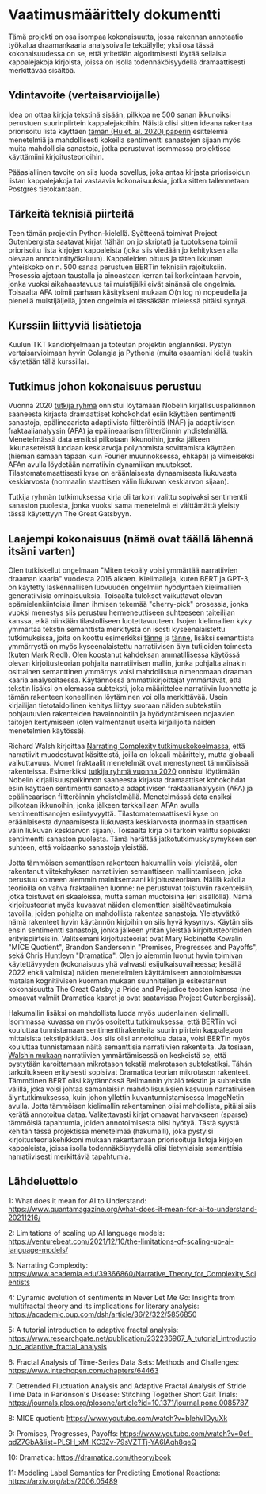 # Vaatimusmäärittely dokumentti

Tämä projekti on osa isompaa kokonaisuutta, jossa rakennan annotaatio työkalua draamankaaria analysoivalle tekoälylle; yksi osa tässä kokonaisuudessa on se, että yritetään algoritmisesti löytää sellaisia kappalejakoja kirjoista, joissa on isolla todennäköisyydellä dramaattisesti merkittävää sisältöä.

## Ydintavoite (vertaisarvioijalle)

Idea on ottaa kirjoja tekstinä sisään, pilkkoa ne 500 sanan ikkunoiksi perustuen suurinpiirtein kappalejakoihin. Näistä olisi sitten ideana rakentaa priorisoitu lista käyttäen [tämän (Hu et. al. 2020) paperin][4] esittelemiä menetelmiä ja mahdollisesti kokeilla sentimentti sanastojen sijaan myös muita mahdollisia sanastoja, jotka perustuvat isommassa projektissa käyttämiini kirjoitusteorioihin.

Pääasiallinen tavoite on siis luoda sovellus, joka antaa kirjasta priorisoidun listan kappalejakoja tai vastaavia kokonaisuuksia, jotka sitten tallennetaan Postgres tietokantaan.

## Tärkeitä teknisiä piirteitä

Teen tämän projektin Python-kielellä. Syötteenä toimivat Project Gutenbergista saatavat kirjat (tähän on jo skriptat) ja tuotoksena toimii priorisoitu lista kirjojen kappaleista (joka siis viedään jo kehityksen alla olevaan annotointityökaluun). Kappaleiden pituus ja täten ikkunan yhteiskoko on n. 500 sanaa perustuen BERTin teknisiin rajoituksiin. Prosessia ajetaan taustalla ja ainoastaan kerran tai korkeintaan harvoin, jonka vuoksi aikahaastavuus tai muistijälki eivät sinänsä ole ongelmia. Toisaalta AFA toimii parhaan käsitykseni mukaan O(n log n) nopeudella ja pienellä muistijäljellä, joten ongelmia ei tässäkään mielessä pitäisi syntyä.

## Kurssiin liittyviä lisätietoja

Kuulun TKT kandiohjelmaan ja toteutan projektin englanniksi. Pystyn vertaisarvioimaan hyvin Golangia ja Pythonia (muita osaamiani kieliä tuskin käytetään tällä kurssilla).

## Tutkimus johon kokonaisuus perustuu

Vuonna 2020 [tutkija ryhmä][4] onnistui löytämään Nobelin kirjallisuuspalkinnon saaneesta kirjasta dramaattiset kohokohdat esiin käyttäen sentimentti sanastoja, epälineaarista adaptiivista filtteröintiä (NAF) ja adaptiivisen fraktaalianalyysin (AFA) ja epälineaarisen filtteröinnin yhdistelmällä. Menetelmässä data ensiksi pilkotaan ikkunoihin, jonka jälkeen ikkunaseteistä luodaan keskiarvoja polynomista sovittamista käyttäen (hieman samaan tapaan kuin Fourier muunnoksessa, ehkäpä) ja viimeiseksi AFAn avulla löydetään narratiivin dynamiikan muutokset. Tilastomatemaattisesti kyse on eräänlaisesta dynaamisesta liukuvasta keskiarvosta (normaalin staattisen välin liukuvan keskiarvon sijaan).

Tutkija ryhmän tutkimuksessa kirja oli tarkoin valittu sopivaksi sentimentti sanaston puolesta, jonka vuoksi sama menetelmä ei välttämättä yleisty tässä käytettyyn The Great Gatsbyyn.

## Laajempi kokonaisuus (nämä ovat täällä lähennä itsäni varten)

Olen tutkiskellut ongelmaan "Miten tekoäly voisi ymmärtää narratiivien draaman kaaria" vuodesta 2016 alkaen. Kielimalleja, kuten BERT ja GPT-3, on käytetty laskennallisen luovuuden ongelmiin hyödyntäen kielimallien generatiivisia ominaisuuksia. Toisaalta tulokset vaikuttavat olevan epämielenkiintoisia ilman ihmisen tekemää "cherry-pick" prosessia, jonka vuoksi menestys siis perustuu hermeneuttiseen suhteeseen taiteilijan kanssa, eikä niinkään tilastolliseen luotettavuuteen. Isojen kielimallien kyky ymmärtää tekstin semanttista merkitystä on isosti kyseenalaistettu tutkimuksissa, joita on koottu esimerkiksi [tänne][1] ja [tänne][2], lisäksi semanttista ymmärrystä on myös kyseenalaistettu narratiivisen älyn tutijoiden toimesta (kuten Mark Riedl). Olen koostanut kahdeksan ammatillisessa käytössä olevan kirjoitusteorian pohjalta narratiivisen mallin, jonka pohjalta ainakin osittainen semanttinen ymmärrys voisi mahdollistua nimenomaan draaman kaaria analysoitaessa. Käytännössä ammattikirjoittajat ymmärtävät, että tekstin lisäksi on olemassa subteksti, joka määrittelee narratiivin luonnetta ja tämän rakenteen koneellinen löytäminen voi olla merkittävää. Usein kirjailijan tietotaidollinen kehitys liittyy suoraan näiden subtekstiin pohjautuvien rakenteiden havainnointiin ja hyödyntämiseen nojaavien taitojen kertymiseen (olen valmentanut useita kirjailijoita näiden menetelmien käytössä).

Richard Walsh kirjoittaa [Narrating Complexity tutkimuskokoelmassa][3], että narratiivit muodostuvat käsitteistä, joilla on lokaali määrittely, mutta globaali vaikuttavuus. Monet fraktaalit menetelmät ovat menestyneet tämmöisissä rakenteissa. Esimerkiksi [tutkija ryhmä vuonna 2020][4] onnistui löytämään Nobelin kirjallisuuspalkinnon saaneesta kirjasta dramaattiset kohokohdat esiin käyttäen sentimentti sanastoja adaptiivisen fraktaalianalyysin (AFA) ja epälineaarisen filtteröinnin yhdistelmällä. Menetelmässä data ensiksi pilkotaan ikkunoihin, jonka jälkeen tarkkaillaan AFAn avulla sentimenttisanojen esiintyvyyttä. Tilastomatemaattisesti kyse on eräänlaisesta dynaamisesta liukuvasta keskiarvosta (normaalin staattisen välin liukuvan keskiarvon sijaan). Toisaalta kirja oli tarkoin valittu sopivaksi sentimentti sanaston puolesta. Tämä herättää jatkotutkimuskysymyksen sen suhteen, että voidaanko sanastoja yleistää.

Jotta tämmöisen semanttisen rakenteen hakumallin voisi yleistää, olen rakentanut viitekehyksen narratiivien semanttiseen mallintamiseen, joka perustuu kolmeen aiemmin mainitsemaani kirjoitusteoriaan. Näillä kaikilla teorioilla on vahva fraktaalinen luonne: ne perustuvat toistuviin rakenteisiin, jotka toistuvat eri skaaloissa, mutta saman muotoisina (eri sisällöllä). Nämä kirjoitusteoriat myös kuvaavat näiden elementtien sisältövaatimuksia tavoilla, joiden pohjalta on mahdollista rakentaa sanastoja. Yleistyvätkö nämä rakenteet hyvin käytännön kirjoihin on siis hyvä kysymys. Käytän siis ensin sentimentti sanastoja, jonka jälkeen yritän yleistää kirjoitusteorioiden erityispiirteisiin. Valitsemani kirjoitusteoriat ovat Mary Robinette Kowalin "MICE Quotient", Brandon Sandersonin "Promises, Progresses and Payoffs", sekä Chris Huntleyn "Dramatica". Olen jo aiemmin luonut hyvin toimivan käytettävyyden (kokonaisuus yhä vahvasti esijulkaisuvaiheessa; kesällä 2022 ehkä valmista) näiden menetelmien käyttämiseen annotoimisessa matalan kognitiivisen kuorman mukaan suunnitellen ja esitestannut kokonaisuutta The Great Gatsby ja Pride and Prejudice teosten kanssa (ne omaavat valmiit Dramatica kaaret ja ovat saatavissa Project Gutenbergissä).

Hakumallin lisäksi on mahdollista luoda myös uudenlainen kielimalli. Isommassa kuvassa on myös [osoitettu tutkimuksessa][11], että BERTin voi kouluttaa tunnistamaan sentimenttirakenteita suurin piirtein kappalejaon mittaisista tekstipätkistä. Jos siis olisi annotoitua dataa, voisi BERTin myös kouluttaa tunnistamaan näitä semanttisia narratiivien rakenteita. Ja tosiaan, [Walshin mukaan][3] narratiivien ymmärtämisessä on keskeistä se, että pystytään karoittamaan mikrotason tekstiä makrotason subtekstiksi. Tähän tarkoitukseen erityisesti sopisivat Dramatica teorian mikrotason rakenteet. Tämmöinen BERT olisi käytännössä Bellmannin yhtälö tekstin ja subtekstin välillä, joka voisi johtaa samanlaisiin mahdollisuuksien kasvuun narratiivisen älyntutkimuksessa, kuin johon yllettin kuvantunnistamisessa ImageNetin avulla. Jotta tämmöisen kielimallin rakentaminen olisi mahdollista, pitäisi siis kerätä annotoitua dataa. Valitettavasti kirjat omaavat harvakseen (sparse) tämmöisiä tapahtumia, joiden annotoimisesta olisi hyötyä. Tästä syystä kehitän tässä projektissa menetelmää (hakumalli), joka pystyisi kirjoitusteoriakehikkoni mukaan rakentamaan priorisoituja listoja kirjojen kappaleista, joissa isolla todennäköisyydellä olisi tietynlaisia semanttisia narratiivisesti merkittäviä tapahtumia.

## Lähdeluettelo

1: What does it mean for AI to Understand: https://www.quantamagazine.org/what-does-it-mean-for-ai-to-understand-20211216/

2: Limitations of scaling up AI language models: https://venturebeat.com/2021/12/10/the-limitations-of-scaling-up-ai-language-models/

3: Narrating Complexity: https://www.academia.edu/39366860/Narrative_Theory_for_Complexity_Scientists

4: Dynamic evolution of sentiments in Never Let Me Go: Insights from multifractal theory and its implications for literary analysis: https://academic.oup.com/dsh/article/36/2/322/5856850

5: A tutorial introduction to adaptive fractal analysis: https://www.researchgate.net/publication/232236967_A_tutorial_introduction_to_adaptive_fractal_analysis

6: Fractal Analysis of Time-Series Data Sets: Methods and Challenges: https://www.intechopen.com/chapters/64463

7: Detrended Fluctuation Analysis and Adaptive Fractal Analysis of Stride Time Data in Parkinson's Disease: Stitching Together Short Gait Trials: https://journals.plos.org/plosone/article?id=10.1371/journal.pone.0085787

8: MICE quotient: https://www.youtube.com/watch?v=blehVIDyuXk

9: Promises, Progresses, Payoffs: https://www.youtube.com/watch?v=0cf-qdZ7GbA&list=PLSH_xM-KC3Zv-79sVZTTj-YA6IAqh8qeQ

10: Dramatica: https://dramatica.com/theory/book

11: Modeling Label Semantics for Predicting Emotional Reactions: https://arxiv.org/abs/2006.05489

[1]: https://www.quantamagazine.org/what-does-it-mean-for-ai-to-understand-20211216/

[2]: https://venturebeat.com/2021/12/10/the-limitations-of-scaling-up-ai-language-models/

[3]: https://www.academia.edu/39366860/Narrative_Theory_for_Complexity_Scientists

[4]: https://academic.oup.com/dsh/article/36/2/322/5856850

[5]: https://www.researchgate.net/publication/232236967_A_tutorial_introduction_to_adaptive_fractal_analysis

[6]: https://www.intechopen.com/chapters/64463

[7]: https://journals.plos.org/plosone/article?id=10.1371/journal.pone.0085787

[8]: https://www.youtube.com/watch?v=blehVIDyuXk

[9]: https://www.youtube.com/watch?v=0cf-qdZ7GbA&list=PLSH_xM-KC3Zv-79sVZTTj-YA6IAqh8qeQ

[10]: https://dramatica.com/theory/book

[11]: https://arxiv.org/abs/2006.05489

